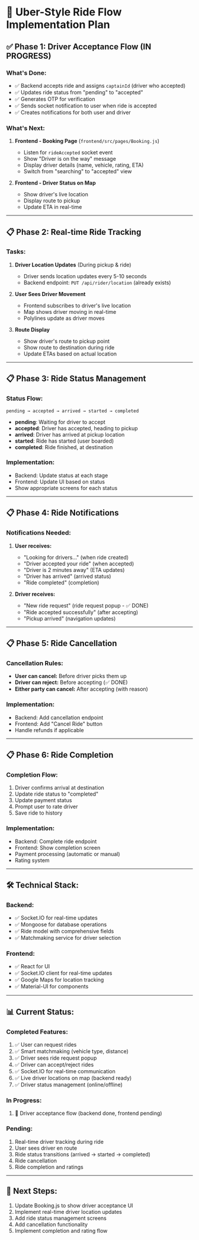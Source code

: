 # 🚖 Uber-Style Ride Flow Implementation Plan

## ✅ **Phase 1: Driver Acceptance Flow (IN PROGRESS)**

### What's Done:
- ✅ Backend accepts ride and assigns `captainId` (driver who accepted)
- ✅ Updates ride status from "pending" to "accepted"
- ✅ Generates OTP for verification
- ✅ Sends socket notification to user when ride is accepted
- ✅ Creates notifications for both user and driver

### What's Next:
1. **Frontend - Booking Page** (`frontend/src/pages/Booking.js`)
   - Listen for `rideAccepted` socket event
   - Show "Driver is on the way" message
   - Display driver details (name, vehicle, rating, ETA)
   - Switch from "searching" to "accepted" view

2. **Frontend - Driver Status on Map**
   - Show driver's live location
   - Display route to pickup
   - Update ETA in real-time

---

## 📋 **Phase 2: Real-time Ride Tracking**

### Tasks:
1. **Driver Location Updates** (During pickup & ride)
   - Driver sends location updates every 5-10 seconds
   - Backend endpoint: `PUT /api/rider/location` (already exists)
   
2. **User Sees Driver Movement**
   - Frontend subscribes to driver's live location
   - Map shows driver moving in real-time
   - Polylines update as driver moves

3. **Route Display**
   - Show driver's route to pickup point
   - Show route to destination during ride
   - Update ETAs based on actual location

---

## 📋 **Phase 3: Ride Status Management**

### Status Flow:
```
pending → accepted → arrived → started → completed
```
- **pending**: Waiting for driver to accept
- **accepted**: Driver has accepted, heading to pickup
- **arrived**: Driver has arrived at pickup location
- **started**: Ride has started (user boarded)
- **completed**: Ride finished, at destination

### Implementation:
- Backend: Update status at each stage
- Frontend: Update UI based on status
- Show appropriate screens for each status

---

## 📋 **Phase 4: Ride Notifications**

### Notifications Needed:
1. **User receives:**
   - "Looking for drivers..." (when ride created)
   - "Driver accepted your ride" (when accepted)
   - "Driver is 2 minutes away" (ETA updates)
   - "Driver has arrived" (arrived status)
   - "Ride completed" (completion)

2. **Driver receives:**
   - "New ride request" (ride request popup - ✅ DONE)
   - "Ride accepted successfully" (after accepting)
   - "Pickup arrived" (navigation updates)

---

## 📋 **Phase 5: Ride Cancellation**

### Cancellation Rules:
- **User can cancel:** Before driver picks them up
- **Driver can reject:** Before accepting (✅ DONE)
- **Either party can cancel:** After accepting (with reason)

### Implementation:
- Backend: Add cancellation endpoint
- Frontend: Add "Cancel Ride" button
- Handle refunds if applicable

---

## 📋 **Phase 6: Ride Completion**

### Completion Flow:
1. Driver confirms arrival at destination
2. Update ride status to "completed"
3. Update payment status
4. Prompt user to rate driver
5. Save ride to history

### Implementation:
- Backend: Complete ride endpoint
- Frontend: Show completion screen
- Payment processing (automatic or manual)
- Rating system

---

## 🛠️ **Technical Stack:**

### Backend:
- ✅ Socket.IO for real-time updates
- ✅ Mongoose for database operations
- ✅ Ride model with comprehensive fields
- ✅ Matchmaking service for driver selection

### Frontend:
- ✅ React for UI
- ✅ Socket.IO client for real-time updates
- ✅ Google Maps for location tracking
- ✅ Material-UI for components

---

## 📊 **Current Status:**

### Completed Features:
1. ✅ User can request rides
2. ✅ Smart matchmaking (vehicle type, distance)
3. ✅ Driver sees ride request popup
4. ✅ Driver can accept/reject rides
5. ✅ Socket.IO for real-time communication
6. ✅ Live driver locations on map (backend ready)
7. ✅ Driver status management (online/offline)

### In Progress:
1. 🔄 Driver acceptance flow (backend done, frontend pending)

### Pending:
1. Real-time driver tracking during ride
2. User sees driver en route
3. Ride status transitions (arrived → started → completed)
4. Ride cancellation
5. Ride completion and ratings

---

## 🚀 **Next Steps:**
1. Update Booking.js to show driver acceptance UI
2. Implement real-time driver location updates
3. Add ride status management screens
4. Add cancellation functionality
5. Implement completion and rating flow

